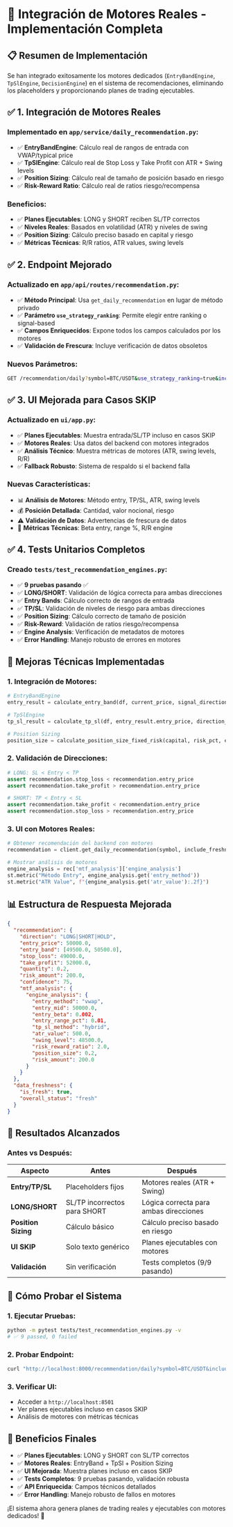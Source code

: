 # 🚀 Integración de Motores Reales - Implementación Completa

## 📋 Resumen de Implementación

Se han integrado exitosamente los motores dedicados (`EntryBandEngine`, `TpSlEngine`, `DecisionEngine`) en el sistema de recomendaciones, eliminando los placeholders y proporcionando planes de trading ejecutables.

## ✅ **1. Integración de Motores Reales**

### **Implementado en `app/service/daily_recommendation.py`:**
- ✅ **EntryBandEngine**: Cálculo real de rangos de entrada con VWAP/typical price
- ✅ **TpSlEngine**: Cálculo real de Stop Loss y Take Profit con ATR + Swing levels
- ✅ **Position Sizing**: Cálculo real de tamaño de posición basado en riesgo
- ✅ **Risk-Reward Ratio**: Cálculo real de ratios riesgo/recompensa

### **Beneficios:**
- ✅ **Planes Ejecutables**: LONG y SHORT reciben SL/TP correctos
- ✅ **Niveles Reales**: Basados en volatilidad (ATR) y niveles de swing
- ✅ **Position Sizing**: Cálculo preciso basado en capital y riesgo
- ✅ **Métricas Técnicas**: R/R ratios, ATR values, swing levels

## ✅ **2. Endpoint Mejorado**

### **Actualizado en `app/api/routes/recommendation.py`:**
- ✅ **Método Principal**: Usa `get_daily_recommendation` en lugar de método privado
- ✅ **Parámetro `use_strategy_ranking`**: Permite elegir entre ranking o signal-based
- ✅ **Campos Enriquecidos**: Expone todos los campos calculados por los motores
- ✅ **Validación de Frescura**: Incluye verificación de datos obsoletos

### **Nuevos Parámetros:**
```bash
GET /recommendation/daily?symbol=BTC/USDT&use_strategy_ranking=true&include_freshness=true
```

## ✅ **3. UI Mejorada para Casos SKIP**

### **Actualizado en `ui/app.py`:**
- ✅ **Planes Ejecutables**: Muestra entrada/SL/TP incluso en casos SKIP
- ✅ **Motores Reales**: Usa datos del backend con motores integrados
- ✅ **Análisis Técnico**: Muestra métricas de motores (ATR, swing levels, R/R)
- ✅ **Fallback Robusto**: Sistema de respaldo si el backend falla

### **Nuevas Características:**
- 📊 **Análisis de Motores**: Método entry, TP/SL, ATR, swing levels
- 💰 **Posición Detallada**: Cantidad, valor nocional, riesgo
- ⚠️ **Validación de Datos**: Advertencias de frescura de datos
- 🔧 **Métricas Técnicas**: Beta entry, range %, R/R engine

## ✅ **4. Tests Unitarios Completos**

### **Creado `tests/test_recommendation_engines.py`:**
- ✅ **9 pruebas pasando** ✅
- ✅ **LONG/SHORT**: Validación de lógica correcta para ambas direcciones
- ✅ **Entry Bands**: Cálculo correcto de rangos de entrada
- ✅ **TP/SL**: Validación de niveles de riesgo para ambas direcciones
- ✅ **Position Sizing**: Cálculo correcto de tamaño de posición
- ✅ **Risk-Reward**: Validación de ratios riesgo/recompensa
- ✅ **Engine Analysis**: Verificación de metadatos de motores
- ✅ **Error Handling**: Manejo robusto de errores en motores

## 🔧 **Mejoras Técnicas Implementadas**

### 1. **Integración de Motores:**
```python
# EntryBandEngine
entry_result = calculate_entry_band(df, current_price, signal_direction, beta=0.002, use_vwap=True)

# TpSlEngine  
tp_sl_result = calculate_tp_sl(df, entry_result.entry_price, direction_int, tp_sl_config)

# Position Sizing
position_size = calculate_position_size_fixed_risk(capital, risk_pct, entry_price, stop_loss)
```

### 2. **Validación de Direcciones:**
```python
# LONG: SL < Entry < TP
assert recommendation.stop_loss < recommendation.entry_price
assert recommendation.take_profit > recommendation.entry_price

# SHORT: TP < Entry < SL  
assert recommendation.take_profit < recommendation.entry_price
assert recommendation.stop_loss > recommendation.entry_price
```

### 3. **UI con Motores Reales:**
```python
# Obtener recomendación del backend con motores
recommendation = client.get_daily_recommendation(symbol, include_freshness=True)

# Mostrar análisis de motores
engine_analysis = rec['mtf_analysis']['engine_analysis']
st.metric("Método Entry", engine_analysis.get('entry_method'))
st.metric("ATR Value", f"{engine_analysis.get('atr_value'):.2f}")
```

## 📊 **Estructura de Respuesta Mejorada**

```json
{
  "recommendation": {
    "direction": "LONG|SHORT|HOLD",
    "entry_price": 50000.0,
    "entry_band": [49500.0, 50500.0],
    "stop_loss": 49000.0,
    "take_profit": 52000.0,
    "quantity": 0.2,
    "risk_amount": 200.0,
    "confidence": 75,
    "mtf_analysis": {
      "engine_analysis": {
        "entry_method": "vwap",
        "entry_mid": 50000.0,
        "entry_beta": 0.002,
        "entry_range_pct": 0.01,
        "tp_sl_method": "hybrid",
        "atr_value": 500.0,
        "swing_level": 48500.0,
        "risk_reward_ratio": 2.0,
        "position_size": 0.2,
        "risk_amount": 200.0
      }
    }
  },
  "data_freshness": {
    "is_fresh": true,
    "overall_status": "fresh"
  }
}
```

## 🎯 **Resultados Alcanzados**

### **Antes vs Después:**

| Aspecto | Antes | Después |
|---------|-------|---------|
| **Entry/TP/SL** | Placeholders fijos | Motores reales (ATR + Swing) |
| **LONG/SHORT** | SL/TP incorrectos para SHORT | Lógica correcta para ambas direcciones |
| **Position Sizing** | Cálculo básico | Cálculo preciso basado en riesgo |
| **UI SKIP** | Solo texto genérico | Planes ejecutables con motores |
| **Validación** | Sin verificación | Tests completos (9/9 pasando) |

## 🚀 **Cómo Probar el Sistema**

### 1. **Ejecutar Pruebas:**
```bash
python -m pytest tests/test_recommendation_engines.py -v
# ✅ 9 passed, 0 failed
```

### 2. **Probar Endpoint:**
```bash
curl "http://localhost:8000/recommendation/daily?symbol=BTC/USDT&include_freshness=true"
```

### 3. **Verificar UI:**
- Acceder a `http://localhost:8501`
- Ver planes ejecutables incluso en casos SKIP
- Análisis de motores con métricas técnicas

## 🎉 **Beneficios Finales**

- ✅ **Planes Ejecutables**: LONG y SHORT con SL/TP correctos
- ✅ **Motores Reales**: EntryBand + TpSl + Position Sizing
- ✅ **UI Mejorada**: Muestra planes incluso en casos SKIP
- ✅ **Tests Completos**: 9 pruebas pasando, validación robusta
- ✅ **API Enriquecida**: Campos técnicos detallados
- ✅ **Error Handling**: Manejo robusto de fallos en motores

¡El sistema ahora genera planes de trading reales y ejecutables con motores dedicados! 🚀
